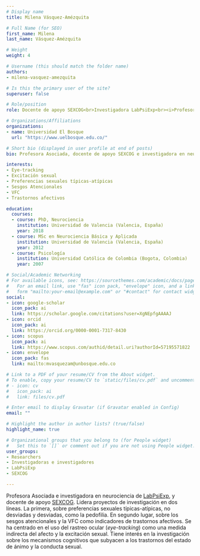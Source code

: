 ```yaml
---
# Display name
title: Milena Vásquez-Amézquita

# Full Name (for SEO)
first_name: Milena
last_name: Vásquez-Amézquita

# Weight
weight: 4

# Username (this should match the folder name)
authors:
- milena-vasquez-amezquita

# Is this the primary user of the site?
superuser: false

# Role/position
role: Docente de apoyo SEXCOG<br>Investigadora LabPsiExp<br><i>Profesora Asociada</i>

# Organizations/Affiliations
organizations:
- name: Universidad El Bosque
  url: "https://www.uelbosque.edu.co/"

# Short bio (displayed in user profile at end of posts)
bio: Profesora Asociada, docente de apoyo SEXCOG e investigadora en neurociencia de LabPsiExp. Interesada en investigación sobre los mecanismos cognitivos que subyacen a los trastornos del estado de ánimo y la conducta sexual.

interests:
- Eye-tracking
- Excitación sexual
- Preferencias sexuales típicas-atípicas
- Sesgos Atencionales
- VFC
- Trastornos afectivos

education:
  courses:
  - course: PhD, Neurociencia
    institution: Universidad de Valencia (Valencia, España)
    year: 2018
  - course: MSc en Neurociencia Básica y Aplicada
    institution: Universidad de Valencia (Valencia, España)
    year: 2012
  - course: Psicología
    institution: Universidad Católica de Colombia (Bogota, Colombia)
    year: 2007

# Social/Academic Networking
# For available icons, see: https://sourcethemes.com/academic/docs/page-builder/#icons
#   For an email link, use "fas" icon pack, "envelope" icon, and a link in the
#   form "mailto:your-email@example.com" or "#contact" for contact widget.
social:
- icon: google-scholar
  icon_pack: ai
  link: https://scholar.google.com/citations?user=XgNEpfgAAAAJ
- icon: orcid
  icon_pack: ai
  link: https://orcid.org/0000-0001-7317-8430
- icon: scopus
  icon_pack: ai
  link: https://www.scopus.com/authid/detail.uri?authorId=57195571822
- icon: envelope
  icon_pack: fas
  link: mailto:mvasquezam@unbosque.edu.co 

# Link to a PDF of your resume/CV from the About widget.
# To enable, copy your resume/CV to `static/files/cv.pdf` and uncomment the lines below.
# - icon: cv
#   icon_pack: ai
#   link: files/cv.pdf

# Enter email to display Gravatar (if Gravatar enabled in Config)
email: ""

# Highlight the author in author lists? (true/false)
highlight_name: true

# Organizational groups that you belong to (for People widget)
#   Set this to `[]` or comment out if you are not using People widget.
user_groups:
- Researchers
- Investigadoras e investigadores
- LabPsiExp
- SEXCOG

---
```


Profesora Asociada e investigadora en neurociencia de [LabPsiExp](../../labpsiexp/), y  docente de apoyo [SEXCOG](../../sexcog/). Lidera proyectos de investigación en dos líneas. La primera, sobre preferencias sexuales típicas-atípicas, no desviadas y desviadas, como la pedofilia. En segundo lugar, sobre los sesgos atencionales y la VFC como indicadores de trastornos afectivos. Se ha centrado en el uso del rastreo ocular (*eye-tracking*) como una medida indirecta del afecto y la excitación sexual. Tiene interés en la investigación sobre los mecanismos cognitivos que subyacen a los trastornos del estado de ánimo y la conducta sexual.
